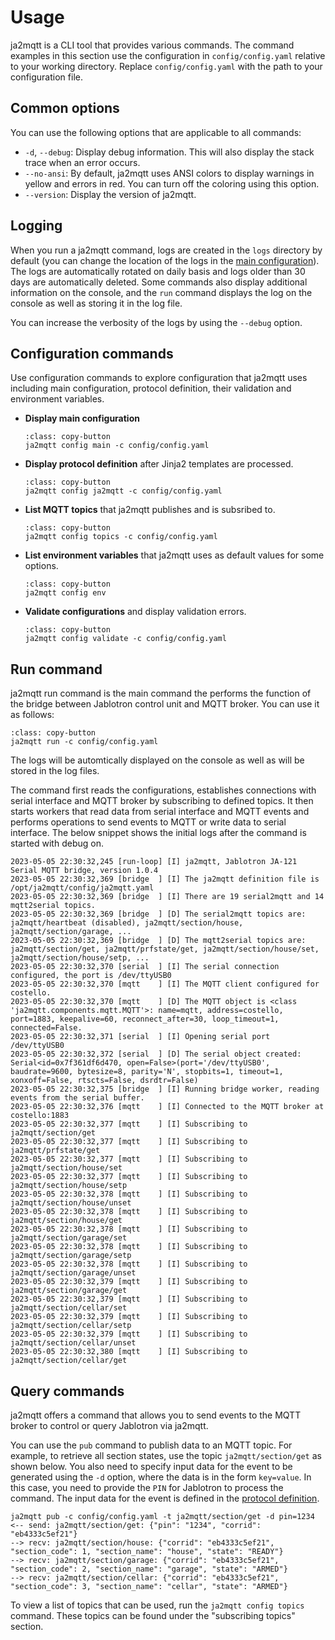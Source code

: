 # Usage

ja2mqtt is a CLI tool that provides various commands. The command examples in this section use the configuration in `config/config.yaml` relative to your working directory. Replace `config/config.yaml` with the path to your configuration file.

## Common options

You can use the following options that are applicable to all commands:

* `-d`, `--debug`: Display debug information. This will also display the stack trace when an error occurs.
* `--no-ansi`: By default, ja2mqtt uses ANSI colors to display warnings in yellow and errors in red. You can turn off the coloring using this option.
* `--version`: Display the version of ja2mqtt.

## Logging

When you run a ja2mqtt command, logs are created in the `logs` directory by default (you can change the location of the logs in the [main configuration](configuration/main)). The logs are automatically rotated on daily basis and logs older than 30 days are automatically deleted. Some commands also display additional information on the console, and the `run` command displays the log on the console as well as storing it in the log file.

You can increase the verbosity of the logs by using the `--debug` option.

## Configuration commands

Use configuration commands to explore configuration that ja2mqtt uses including main configuration, protocol definition, their validation and environment variables.

* **Display main configuration**

    ```{code-block} bash
    :class: copy-button
    ja2mqtt config main -c config/config.yaml
    ```

* **Display protocol definition** after Jinja2 templates are processed.

    ```{code-block} bash
    :class: copy-button
    ja2mqtt config ja2mqtt -c config/config.yaml
    ```

* **List MQTT topics** that ja2mqtt publishes and is subsribed to.

    ```{code-block} bash
    :class: copy-button
    ja2mqtt config topics -c config/config.yaml
    ```

* **List environment variables** that ja2mqtt uses as default values for some options.

    ```{code-block} bash
    :class: copy-button
    ja2mqtt config env
    ```

* **Validate configurations** and display validation errors.

    ```{code-block} bash
    :class: copy-button
    ja2mqtt config validate -c config/config.yaml
    ```


## Run command

ja2mqtt run command is the main command the performs the function of the bridge between Jablotron control unit and MQTT broker. You can use it as follows:

```{code-block} bash
:class: copy-button
ja2mqtt run -c config/config.yaml
```

The logs will be automtically displayed on the console as well as will be stored in the log files.

The command first reads the configurations, establishes connections with serial interface and MQTT broker by subscribing to defined topics. It then starts workers that read data from serial interface and MQTT events and performs operations to send events to MQTT or write data to serial interface. The below snippet shows the initial logs after the command is started with debug on.

```
2023-05-05 22:30:32,245 [run-loop] [I] ja2mqtt, Jablotron JA-121 Serial MQTT bridge, version 1.0.4
2023-05-05 22:30:32,369 [bridge  ] [I] The ja2mqtt definition file is /opt/ja2mqtt/config/ja2mqtt.yaml
2023-05-05 22:30:32,369 [bridge  ] [I] There are 19 serial2mqtt and 14 mqtt2serial topics.
2023-05-05 22:30:32,369 [bridge  ] [D] The serial2mqtt topics are: ja2mqtt/heartbeat (disabled), ja2mqtt/section/house, ja2mqtt/section/garage, ...
2023-05-05 22:30:32,369 [bridge  ] [D] The mqtt2serial topics are: ja2mqtt/section/get, ja2mqtt/prfstate/get, ja2mqtt/section/house/set, ja2mqtt/section/house/setp, ...
2023-05-05 22:30:32,370 [serial  ] [I] The serial connection configured, the port is /dev/ttyUSB0
2023-05-05 22:30:32,370 [mqtt    ] [I] The MQTT client configured for costello.
2023-05-05 22:30:32,370 [mqtt    ] [D] The MQTT object is <class 'ja2mqtt.components.mqtt.MQTT'>: name=mqtt, address=costello, port=1883, keepalive=60, reconnect_after=30, loop_timeout=1, connected=False.
2023-05-05 22:30:32,371 [serial  ] [I] Opening serial port /dev/ttyUSB0
2023-05-05 22:30:32,372 [serial  ] [D] The serial object created: Serial<id=0x7f361df6d470, open=False>(port='/dev/ttyUSB0', baudrate=9600, bytesize=8, parity='N', stopbits=1, timeout=1, xonxoff=False, rtscts=False, dsrdtr=False)
2023-05-05 22:30:32,375 [bridge  ] [I] Running bridge worker, reading events from the serial buffer.
2023-05-05 22:30:32,376 [mqtt    ] [I] Connected to the MQTT broker at costello:1883
2023-05-05 22:30:32,377 [mqtt    ] [I] Subscribing to ja2mqtt/section/get
2023-05-05 22:30:32,377 [mqtt    ] [I] Subscribing to ja2mqtt/prfstate/get
2023-05-05 22:30:32,377 [mqtt    ] [I] Subscribing to ja2mqtt/section/house/set
2023-05-05 22:30:32,377 [mqtt    ] [I] Subscribing to ja2mqtt/section/house/setp
2023-05-05 22:30:32,378 [mqtt    ] [I] Subscribing to ja2mqtt/section/house/unset
2023-05-05 22:30:32,378 [mqtt    ] [I] Subscribing to ja2mqtt/section/house/get
2023-05-05 22:30:32,378 [mqtt    ] [I] Subscribing to ja2mqtt/section/garage/set
2023-05-05 22:30:32,378 [mqtt    ] [I] Subscribing to ja2mqtt/section/garage/setp
2023-05-05 22:30:32,378 [mqtt    ] [I] Subscribing to ja2mqtt/section/garage/unset
2023-05-05 22:30:32,379 [mqtt    ] [I] Subscribing to ja2mqtt/section/garage/get
2023-05-05 22:30:32,379 [mqtt    ] [I] Subscribing to ja2mqtt/section/cellar/set
2023-05-05 22:30:32,379 [mqtt    ] [I] Subscribing to ja2mqtt/section/cellar/setp
2023-05-05 22:30:32,379 [mqtt    ] [I] Subscribing to ja2mqtt/section/cellar/unset
2023-05-05 22:30:32,380 [mqtt    ] [I] Subscribing to ja2mqtt/section/cellar/get
```


## Query commands

ja2mqtt offers a command that allows you to send events to the MQTT broker to control or query Jablotron via ja2mqtt.

You can use the `pub` command to publish data to an MQTT topic. For example, to retrieve all section states, use the topic `ja2mqtt/section/get` as shown below. You also need to specify input data for the event to be generated using the `-d` option, where the data is in the form `key=value`. In this case, you need to provide the `PIN` for Jablotron to process the command. The input data for the event is defined in the [protocol definition](configuration/ja2mqtt).

```
ja2mqtt pub -c config/config.yaml -t ja2mqtt/section/get -d pin=1234
<-- send: ja2mqtt/section/get: {"pin": "1234", "corrid": "eb4333c5ef21"}
--> recv: ja2mqtt/section/house: {"corrid": "eb4333c5ef21", "section_code": 1, "section_name": "house", "state": "READY"}
--> recv: ja2mqtt/section/garage: {"corrid": "eb4333c5ef21", "section_code": 2, "section_name": "garage", "state": "ARMED"}
--> recv: ja2mqtt/section/cellar: {"corrid": "eb4333c5ef21", "section_code": 3, "section_name": "cellar", "state": "ARMED"}
```

To view a list of topics that can be used, run the `ja2mqtt config topics` command. These topics can be found under the "subscribing topics" section.
